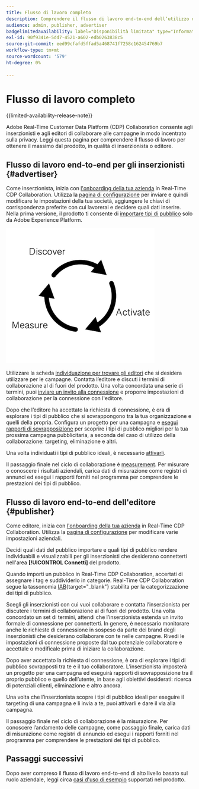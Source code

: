 ```yaml
---
title: Flusso di lavoro completo
description: Comprendere il flusso di lavoro end-to-end dell’utilizzo di Real-Time CDP Collaboration come inserzionista o editore
audience: admin, publisher, advertiser
badgelimitedavailability: label="Disponibilità limitata" type="Informative" url="https://helpx.adobe.com/legal/product-descriptions/real-time-customer-data-platform-collaboration.html newtab=true"
exl-id: 90f9341e-5dd7-4521-a602-edb0263838c5
source-git-commit: eed99cfafd5ffad5a468741f7258c162454769b7
workflow-type: tm+mt
source-wordcount: '579'
ht-degree: 0%

---
```


# Flusso di lavoro completo

{{limited-availability-release-note}}

Adobe Real-Time Customer Data Platform (CDP) Collaboration consente agli inserzionisti e agli editori di collaborare alle campagne in modo incentrato sulla privacy. Leggi questa pagina per comprendere il flusso di lavoro per ottenere il massimo dal prodotto, in qualità di inserzionista o editore.

## Flusso di lavoro end-to-end per gli inserzionisti {#advertiser}

Come inserzionista, inizia con [l&#39;onboarding della tua azienda](/help/guide/setup/onboard-account.md) in Real-Time CDP Collaboration. Utilizza la [pagina di configurazione](/help/guide/setup/setup-overview.md) per inviare e quindi modificare le impostazioni della tua società, aggiungere le chiavi di corrispondenza preferite con cui lavorerai e decidere quali dati inserire. Nella prima versione, il prodotto ti consente di [importare tipi di pubblico](/help/guide/setup/onboard-audiences.md) solo da Adobe Experience Platform.

![Rileva, attiva e misura per gli inserzionisti.](/help/assets/end-to-end-workflow/discover-activate-measure.png)

Utilizzare la scheda [individuazione per trovare gli editori](/help/guide/connect/discover-publishers.md) che si desidera utilizzare per le campagne. Contatta l’editore e discuti i termini di collaborazione al di fuori del prodotto. Una volta concordata una serie di termini, puoi [inviare un invito alla connessione](/help/guide/connect/establishing-connections.md) e proporre impostazioni di collaborazione per la connessione con l&#39;editore.

Dopo che l’editore ha accettato la richiesta di connessione, è ora di esplorare i tipi di pubblico che si sovrappongono tra la tua organizzazione e quelli della propria. Configura un progetto per una campagna e [esegui rapporti di sovrapposizione](/help/guide/collaborate/discover.md) per scoprire i tipi di pubblico migliori per la tua prossima campagna pubblicitaria, a seconda del caso di utilizzo della collaborazione: targeting, eliminazione e altri.

Una volta individuati i tipi di pubblico ideali, è necessario [attivarli](/help/guide/collaborate/activate.md).

Il passaggio finale nel ciclo di collaborazione è [measurement](/help/guide/collaborate/measure.md). Per misurare o conoscere i risultati aziendali, carica dati di misurazione come registri di annunci ed esegui i rapporti forniti nel programma per comprendere le prestazioni dei tipi di pubblico.

## Flusso di lavoro end-to-end dell&#39;editore {#publisher}

Come editore, inizia con [l&#39;onboarding della tua azienda](/help/guide/setup/onboard-account.md) in Real-Time CDP Collaboration. Utilizza la [pagina di configurazione](/help/guide/setup/setup-overview.md) per modificare varie impostazioni aziendali.

Decidi quali dati del pubblico importare e quali tipi di pubblico rendere individuabili e visualizzabili per gli inserzionisti che desiderano connetterti nell&#39;area **[!UICONTROL Connetti]** del prodotto.

Quando importi un pubblico in Real-Time CDP Collaboration, accertati di assegnare i tag e suddividerlo in categorie. Real-Time CDP Collaboration segue la tassonomia [IAB](https://www.iab.com/guidelines/content-taxonomy/){target="_blank"} stabilita per la categorizzazione dei tipi di pubblico.

Scegli gli inserzionisti con cui vuoi collaborare e contatta l’inserzionista per discutere i termini di collaborazione al di fuori del prodotto. Una volta concordato un set di termini, attendi che l’inserzionista estenda un invito formale di connessione per connetterti. In genere, è necessario monitorare anche le richieste di connessione in sospeso da parte dei brand degli inserzionisti che desiderano collaborare con te nelle campagne. Rivedi le impostazioni di connessione proposte dal tuo potenziale collaboratore e accettale o modificale prima di iniziare la collaborazione.

Dopo aver accettato la richiesta di connessione, è ora di esplorare i tipi di pubblico sovrapposti tra te e il tuo collaboratore. L’inserzionista imposterà un progetto per una campagna ed eseguirà rapporti di sovrapposizione tra il proprio pubblico e quello dell’utente, in base agli obiettivi desiderati: ricerca di potenziali clienti, eliminazione e altro ancora.

Una volta che l’inserzionista scopre i tipi di pubblico ideali per eseguire il targeting di una campagna e li invia a te, puoi attivarli e dare il via alla campagna.

Il passaggio finale nel ciclo di collaborazione è la misurazione. Per conoscere l’andamento delle campagne, come passaggio finale, carica dati di misurazione come registri di annuncio ed esegui i rapporti forniti nel programma per comprendere le prestazioni dei tipi di pubblico.

## Passaggi successivi

Dopo aver compreso il flusso di lavoro end-to-end di alto livello basato sul ruolo aziendale, leggi circa [casi d&#39;uso di esempio](/help/guide/use-cases-benefits.md) supportati nel prodotto.
